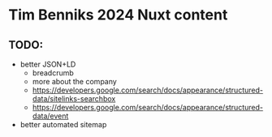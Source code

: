 # Tim Benniks 2024 Nuxt content

## TODO:
- better JSON+LD
  - breadcrumb
  - more about the company
  - https://developers.google.com/search/docs/appearance/structured-data/sitelinks-searchbox
  - https://developers.google.com/search/docs/appearance/structured-data/event
- better automated sitemap